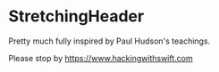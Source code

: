 # StretchingHeader

Pretty much fully inspired by Paul Hudson's teachings.

Please stop by https://www.hackingwithswift.com
